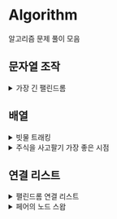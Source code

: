 # Algorithm
알고리즘 문제 풀이 모음

<p>
<h2>문자열 조작</h2>
<details>
<summary>가장 긴 팰린드롬</summary>
<div markdown="1">
<img width="60%" src="/Users/hyunyoungko/Desktop/algorithm/photo/가장긴팰린드롬1.jpg"/>
<img width="60%" src="/Users/hyunyoungko/Desktop/algorithm/photo/가장긴팰린드롬2.jpg"/>
</div>
</details>
</p>

<p>
<h2>배열</h2>
<details>
<summary>빗물 트래킹</summary>
<div markdown="1">
<img width="60%" src="/Users/hyunyoungko/Desktop/algorithm/photo/빗물트래킹1.jpg"/>
<img width="60%" src="/Users/hyunyoungko/Desktop/algorithm/photo/빗물트래킹2.jpg"/>
</div>
</details>

<details>
<summary>주식을 사고팔기 가장 좋은 시점</summary>
<div markdown="1">
<img width="60%" src="/Users/hyunyoungko/Desktop/algorithm/photo/주식을사고팔기좋은시점.jpg"/>
</div>
</details>
</p>

<p>
<h2>연결 리스트</h2>
<details>
<summary>팰린드롬 연결 리스트</summary>
<div markdown="1">
<img width="60%" src="/Users/hyunyoungko/Desktop/algorithm/photo/팰린드롬연결리스트.jpg"/>
</div>
</details>

<details>
<summary>페어의 노드 스왑</summary>
<div markdown="1">
<img width="60%" src="/Users/hyunyoungko/Desktop/algorithm/photo/페어의노드스왑.jpg"/>
</div>
</details>
</p>